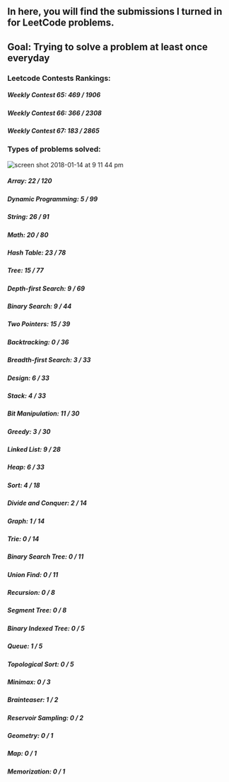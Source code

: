 ## In here, you will find the submissions I turned in for LeetCode problems.
## Goal: Trying to solve a problem at least once everyday

### Leetcode Contests Rankings:
##### Weekly Contest 65: 469 / 1906
##### Weekly Contest 66: 366 / 2308
##### Weekly Contest 67: 183 / 2865

### Types of problems solved:
![screen shot 2018-01-14 at 9 11 44 pm](https://user-images.githubusercontent.com/22423977/34928040-ad4bb130-f96f-11e7-8eec-1a0737f33ccd.png)<br/>
##### Array: 22 / 120
##### Dynamic Programming: 5 / 99
##### String: 26 / 91
##### Math: 20 / 80
##### Hash Table: 23 / 78
##### Tree: 15 / 77
##### Depth-first Search: 9 / 69
##### Binary Search: 9 / 44
##### Two Pointers: 15 / 39
##### Backtracking: 0 / 36
##### Breadth-first Search: 3 / 33
##### Design: 6 / 33
##### Stack: 4 / 33
##### Bit Manipulation: 11 / 30
##### Greedy: 3 / 30
##### Linked List: 9 / 28
##### Heap: 6 / 33
##### Sort: 4 / 18
##### Divide and Conquer: 2 / 14
##### Graph: 1 / 14
##### Trie: 0 / 14
##### Binary Search Tree: 0 / 11
##### Union Find: 0 / 11
##### Recursion: 0 / 8
##### Segment Tree: 0 / 8
##### Binary Indexed Tree: 0 / 5
##### Queue: 1 / 5
##### Topological Sort: 0 / 5
##### Minimax: 0 / 3
##### Brainteaser: 1 / 2
##### Reservoir Sampling: 0 / 2
##### Geometry: 0 / 1
##### Map: 0 / 1
##### Memorization: 0 / 1
